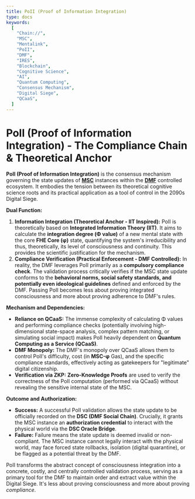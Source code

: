 ```yaml
---
title: PoII (Proof of Information Integration)
type: docs
keywords:
  [
    "Chain://",
    "MSC",
    "Mentalink",
    "PoII",
    "DMF",
    "IRES",
    "Blockchain",
    "Cognitive Science",
    "AI",
    "Quantum Computing",
    "Consensus Mechanism",
    "Digital Siege",
    "QCaaS",
  ]
---
```


# PoII (Proof of Information Integration) - The Compliance Chain & Theoretical Anchor

**PoII (Proof of Information Integration)** is the consensus mechanism governing the state updates of **[MSC](./MSC.md)** instances within the **[DMF](./DMF.md)** controlled ecosystem. It embodies the tension between its theoretical cognitive science roots and its practical application as a tool of control in the 2090s Digital Siege.

**Dual Function:**

1.  **Information Integration (Theoretical Anchor - IIT Inspired):** PoII is theoretically based on **Integrated Information Theory (IIT)**. It aims to calculate the **integration degree (Φ value)** of a new mental state with the core **FHE Core (φ)** state, quantifying the system's irreducibility and thus, theoretically, its level of consciousness and continuity. This provides the scientific justification for the mechanism.
2.  **Compliance Verification (Practical Enforcement - DMF Controlled):** In reality, the DMF leverages PoII primarily as a **compulsory compliance check**. The validation process critically verifies if the MSC state update conforms to the **behavioral norms, social safety standards, and potentially even ideological guidelines** defined and enforced by the DMF. Passing PoII becomes less about proving integrated consciousness and more about proving adherence to DMF's rules.

**Mechanism and Dependencies:**

- **Reliance on QCaaS:** The immense complexity of calculating Φ values and performing compliance checks (potentially involving high-dimensional state-space analysis, complex pattern matching, or simulating social impact) makes PoII heavily dependent on **Quantum Computing as a Service (QCaaS)**.
- **DMF Monopoly:** The DMF's monopoly over QCaaS allows them to control PoII's difficulty, cost (in **MSC-φ** Gas), and the specific compliance standards, effectively acting as gatekeepers for "legitimate" digital citizenship.
- **Verification via ZKP:** **Zero-Knowledge Proofs** are used to verify the correctness of the PoII computation (performed via QCaaS) without revealing the sensitive internal state of the MSC.

**Outcome and Authorization:**

- **Success:** A successful PoII validation allows the state update to be officially recorded on the **DSC (DMF Social Chain)**. Crucially, it grants the MSC instance an **authorization credential** to interact with the physical world via the **DSC Oracle Bridge**.
- **Failure:** Failure means the state update is deemed invalid or non-compliant. The MSC instance cannot legally interact with the physical world, may face forced state rollbacks, isolation (digital quarantine), or be flagged as a potential threat by the DMF.

PoII transforms the abstract concept of consciousness integration into a concrete, costly, and centrally controlled validation process, serving as a primary tool for the DMF to maintain order and extract value within the Digital Siege. It's less about proving consciousness and more about proving _compliance_.

